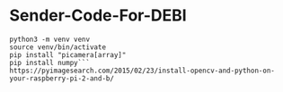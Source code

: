 # Sender-Code-For-DEBI
```pip install virtualenv
python3 -m venv venv
source venv/bin/activate
pip install "picamera[array]"
pip install numpy```
https://pyimagesearch.com/2015/02/23/install-opencv-and-python-on-your-raspberry-pi-2-and-b/

